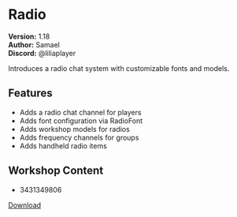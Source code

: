 # Radio

**Version:** 1.18  
**Author:** Samael  
**Discord:** @liliaplayer  

Introduces a radio chat system with customizable fonts and models.

## Features

- Adds a radio chat channel for players
- Adds font configuration via RadioFont
- Adds workshop models for radios
- Adds frequency channels for groups
- Adds handheld radio items

## Workshop Content

- 3431349806

[Download](https://github.com/LiliaFramework/Modules/raw/refs/heads/gh-pages/radio.zip)

